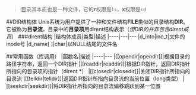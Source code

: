 >目录其本质也是一种文件，它的**r**权限是`ls`，**x**权限是`cd`

##DIR结构体
Unix系统为用户提供了一种和文件结构**FILE**类似的目录结构**DIR**。它被称为**目录流**，目录中的**目录项**用dirent结构表示（*但DIR的并非包含dirent成员*）
###dirent结构
|结构体成员|类型|描述
|----|---|---
|d_into|ino_t|文件的inode号
|d_name[ ]|char|以NULL结尾的文件名

##常用函数（库调用）
|函数名|描述
|----|---
|[[opendir|opendir]]|根据目录的路径字符串，返回一个DIR指针
|[[readdir|readdir]]|根据DIR指针，返回DIR指针所指向的目录项的指针（dirent *）
|[[closedir|closedir]]|关闭DIR指针所指向的目录流
|[[telldir|telldir]]|返回DIR指针所指向目录流的当前位置（long类型）
|[[seekdir|seekdir]]|将DIR指针所指向的目录流偏移跳跃到某一位置